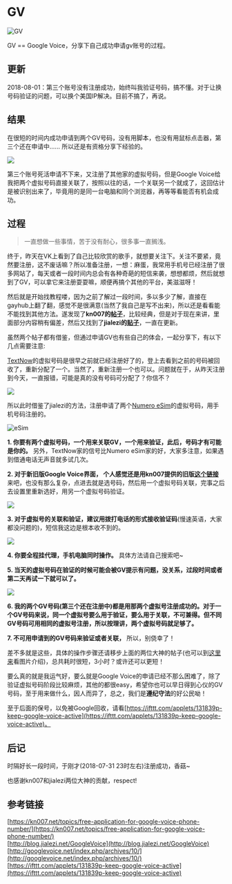 # GV

![GV](https://github.com/i0Ek3/GV/blob/master/image/google-voice.png?1533095093384)

GV == Google Voice，分享下自己成功申请gv账号的过程。

## 更新

2018-08-01：第三个账号没有注册成功，始终叫我验证号码，搞不懂。对于让换号码验证的问题，可以换个美国IP解决。目前不搞了，再说。


## 结果

在很短的时间内成功申请到两个GV号码，没有用脚本，也没有用鼠标点击器，第三个还在申请中...... 所以还是有资格分享下经验的。

![](https://github.com/i0Ek3/GV/blob/master/image/%E6%88%90%E5%8A%9F.png?1533095150323)

第三个账号死活申请不下来，又注册了其他家的虚拟号码，但是Google Voice给我把两个虚拟号码直接关联了，按照以往的话，一个关联另一个就成了，这回估计是被识别出来了，毕竟用的是同一台电脑和同个浏览器，再等等看能否有机会成功。

## 过程

> 一直想做一些事情，苦于没有耐心，很多事一直搁浅。

终于，昨天在VK上看到了自己比较欣赏的歌手，就想要关注下。关注不要紧，竟然要注册，这不废话嘛？所以准备注册，一想：麻蛋，我常用手机号已经注册了很多网站了，每天或者一段时间内总会有各种奇葩的短信来袭，想想都烦，然后就想到了GV，可以拿它来注册耍耍嘛，顺便再搞个其他的平台，美滋滋呀！

然后就是开始找教程喽，因为之前了解过一段时间，多以多少了解，直接在gayhub上翻了翻，感觉不是很满意(当然了我自己是写不出来)，所以还是看看能不能找到其他方法。遂发现了**kn007的[帖子](https://kn007.net/topics/free-application-for-google-voice-phone-number/)**，比较经典，但是对于现在来讲，里面部分内容稍有偏差，然后又找到了**jialezi的[贴子](http://blog.jialezi.net/Google)**，一直在更新。

虽然两个帖子都有借鉴，但通过申请GV也有些自己的体会，一起分享下，有以下几点需要注意:

[TextNow](https://www.textnow.com/)的虚拟号码是很早之前就已经注册好了的，登上去看到之前的号码被回收了，重新分配了一个。当然了，重新注册一个也可以。问题就在于，从昨天注册到今天，一直报错，可能是真的没有号码可分配了？你信不？

![](https://github.com/i0Ek3/GV/blob/master/image/error.png?1533095197817)

所以此时借鉴了jialezi的方法，注册申请了两个[Numero eSim](https://www.numero.global/)的虚拟号码，用手机号码注册的。

![eSim](https://github.com/i0Ek3/GV/blob/master/image/esim.png?1533095227879)

**1. 你要有两个虚拟号码，一个用来关联GV，一个用来验证，此后，号码才有可能是你的。** 另外，TextNow家的信号比Numero eSim家的好，大家多注意，如果遇到借通电话无声音就多试几次。

**2. 对于新旧版Google Voice界面， 个人感觉还是用kn007提供的旧版[这个链接](https://www.google.com/voice/b/0#history)** 来吧，也没有那么复杂，点进去就是选号码，然后用一个虚拟号码关联，完事之后去设置里重新选好，用另一个虚拟号码验证。

![](https://github.com/i0Ek3/GV/blob/master/image/oldGV.png?1533095304338)

**3. 对于虚拟号的关联和验证，建议用拨打电话的形式接收验证码**(慢速英语，大家都没问题的)，短信我这边是根本收不到的。

![](https://github.com/i0Ek3/GV/blob/master/image/%E5%85%B3%E8%81%94.png?1533095425321)

**4. 你要全程挂代理，手机电脑同时操作。** 具体方法请自己搜索吧~

**5. 当天的虚拟号码在验证的时候可能会被GV提示有问题，没关系，过段时间或者第二天再试一下就可以了。**

![](https://github.com/i0Ek3/GV/blob/master/image/%E9%AA%8C%E8%AF%81error.png?1533095352131)

**6. 我的两个GV号码(第三个还在注册中)都是用那两个虚拟号注册成功的。对于一个GV号码来说，同一个虚拟号要么用于验证，要么用于关联，不可兼得。但不同GV号码可用相同的虚拟号注册，所以按理讲，两个虚拟号码就足够了。**

**7. 不可用申请到的GV号码来验证或者关联，** 所以，别侥幸了！

差不多就是这些，具体的操作步骤还请移步上面的两位大神的帖子(也可以到[这里来](https://github.com/i0Ek3/GV/tree/master/image?1533095469037)看图片介绍)，总共耗时很短，3小时？或许还可以更短！

要么真的就是我运气好，要么就是Google Voice的申请已经不那么困难了，除了验证虚拟号码阶段比较麻烦，其他的都很easy，希望你也可以早日得到心仪的GV号码，至于用来做什么，因人而异了，总之，我们是**遵纪守法**的好公民呦！

至于后面的保号，以免被Google回收，请看[https://ifttt.com/applets/131839p-keep-google-voice-active](https://ifttt.com/applets/131839p-keep-google-voice-active)。


## 后记

时隔好长一段时间，于刚才(2018-07-31 23时左右)注册成功，香菇~

也感谢kn007和jialezi两位大神的贡献，respect!


## 参考链接

[https://kn007.net/topics/free-application-for-google-voice-phone-number/](https://kn007.net/topics/free-application-for-google-voice-phone-number/)<br>
[http://blog.jialezi.net/GoogleVoice](http://blog.jialezi.net/GoogleVoice)<br>
[http://googlevoice.net/index.php/archives/10/](http://googlevoice.net/index.php/archives/10/)<br>
[https://ifttt.com/applets/131839p-keep-google-voice-active](https://ifttt.com/applets/131839p-keep-google-voice-active)<br>


